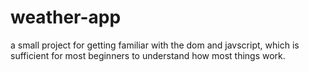 # weather-app
a small project for getting familiar with the dom and javscript, which is sufficient for most beginners to understand how most things work.

